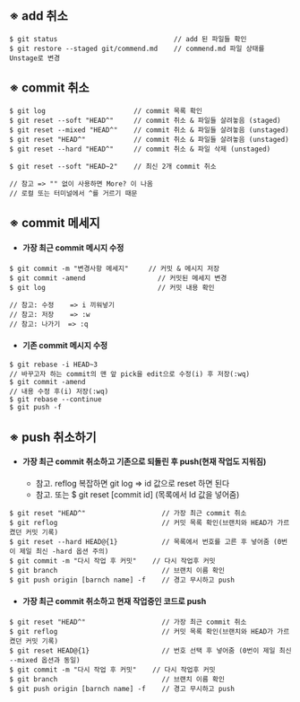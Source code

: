 ## ※ add 취소

```
$ git status                             // add 된 파일들 확인
$ git restore --staged git/commend.md    // commend.md 파일 상태를 Unstage로 변경
```

## ※ commit 취소

```
$ git log                      // commit 목록 확인
$ git reset --soft "HEAD^"     // commit 취소 & 파일들 살려놓음 (staged)
$ git reset --mixed "HEAD^"    // commit 취소 & 파일들 살려놓음 (unstaged)
$ git reset "HEAD^"            // commit 취소 & 파일들 살려놓음 (unstaged)
$ git reset --hard "HEAD^"     // commit 취소 & 파일 삭제 (unstaged)

$ git reset --soft "HEAD~2"    // 최신 2개 commit 취소

// 참고 => "" 없이 사용하면 More? 이 나옴
// 로컬 또는 터미널에서 ^를 거르기 때문
```

## ※ commit 메세지

-   #### 가장 최근 commit 메시지 수정

```
$ git commit -m "변경사항 메세지"     // 커밋 & 메시지 저장
$ git commit -amend                  // 커밋된 메세지 변경
$ git log                            // 커밋 내용 확인

// 참고: 수정    => i 끼워넣기
// 참고: 저장    => :w
// 참고: 나가기  => :q
```

-   #### 기존 commit 메시지 수정

```
$ git rebase -i HEAD~3
// 바꾸고자 하는 commit의 맨 앞 pick을 edit으로 수정(i) 후 저장(:wq)
$ git commit -amend
// 내용 수정 후(i) 저장(:wq)
$ git rebase --continue
$ git push -f
```

## ※ push 취소하기

-   #### 가장 최근 commit 취소하고 기존으로 되돌린 후 push(현재 작업도 지워짐)
    -   참고. reflog 복잡하면 git log => id 값으로 reset 하면 된다
    -   참고. 또는 \$ git reset [commit id] (목록에서 Id 값을 넣어줌)

```
$ git reset "HEAD^"                   // 가장 최근 commit 취소
$ git reflog                          // 커밋 목록 확인(브랜치와 HEAD가 가르켰던 커밋 기록)
$ git reset --hard HEAD@{1}           // 목록에서 번호를 고른 후 넣어줌 (0번이 제일 최신 -hard 옵션 주의)
$ git commit -m "다시 작업 후 커밋"    // 다시 작업후 커밋
$ git branch                          // 브랜치 이름 확인
$ git push origin [barnch name] -f    // 경고 무시하고 push
```

-   #### 가장 최근 commit 취소하고 현재 작업중인 코드로 push

```
$ git reset "HEAD^"                   // 가장 최근 commit 취소
$ git reflog                          // 커밋 목록 확인(브랜치와 HEAD가 가르켰던 커밋 기록)
$ git reset HEAD@{1}                  // 번호 선택 후 넣어줌 (0번이 제일 최신 --mixed 옵션과 동일)
$ git commit -m "다시 작업 후 커밋"    // 다시 작업후 커밋
$ git branch                          // 브랜치 이름 확인
$ git push origin [barnch name] -f    // 경고 무시하고 push
```
